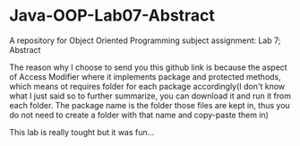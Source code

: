 # Java-OOP-Lab07-Abstract
A repository for Object Oriented Programming subject assignment: Lab 7; Abstract

The reason why I choose to send you this github link is because the aspect of Access Modifier where it implements package and protected methods, which means ot requires folder for each package accordingly(I don't know what I just said so to further summarize, you can download it and run it from each folder. The package name is the folder those files are kept in, thus you do not need to create a folder with that name and copy-paste them in)

This lab is really tought but it was fun...
